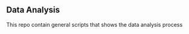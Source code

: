 Data Analysis
-------------

This repo contain general scripts that shows
the data analysis process
